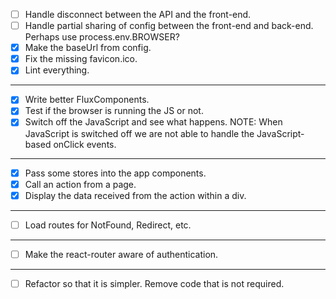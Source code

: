 - [ ] Handle disconnect between the API and the front-end.
- [ ] Handle partial sharing of config between the front-end and back-end.
      Perhaps use process.env.BROWSER?
- [x] Make the baseUrl from config.
- [x] Fix the missing favicon.ico.
- [x] Lint everything.

_____________________________________________________

- [x] Write better FluxComponents.
- [x] Test if the browser is running the JS or not.
- [x] Switch off the JavaScript and see what happens.
      NOTE: When JavaScript is switched off we are not able to handle the JavaScript-based onClick events.

_____________________________________________________

- [x] Pass some stores into the app components.
- [x] Call an action from a page.
- [x] Display the data received from the action within a div.

_____________________________________________________

- [ ] Load routes for NotFound, Redirect, etc.

_____________________________________________________

- [ ] Make the react-router aware of authentication.

_____________________________________________________

- [ ] Refactor so that it is simpler. Remove code that is not required.


